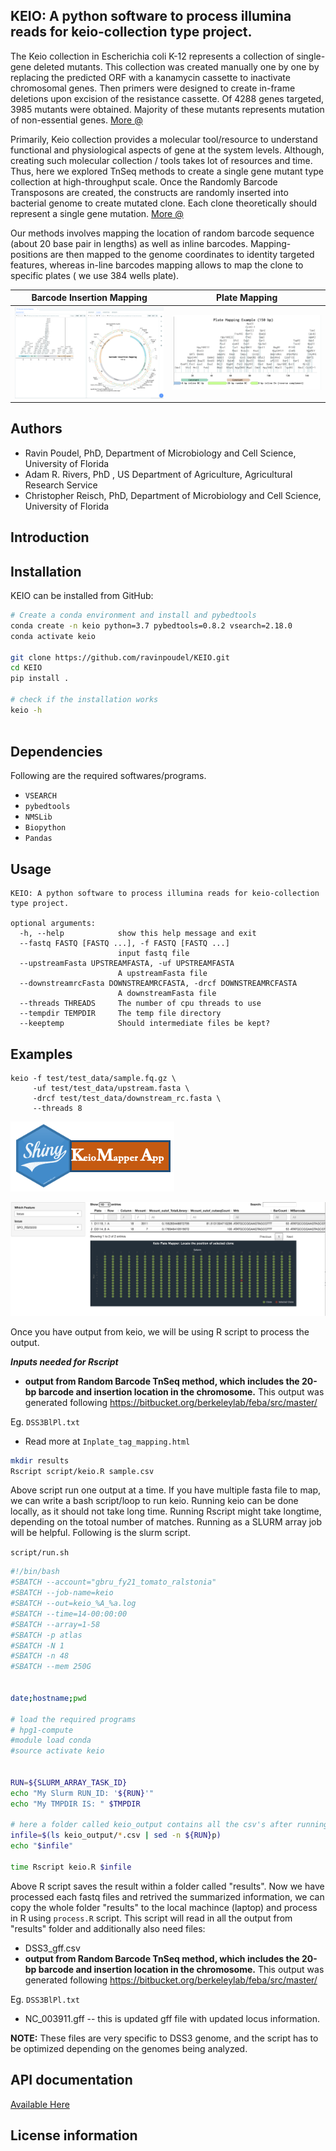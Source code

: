 ## KEIO: A python software to process illumina reads for keio-collection type project.

The Keio collection in Escherichia coli K-12 represents a collection of single-gene deleted mutants. This collection was created manually one by one by replacing the predicted ORF with a kanamycin cassette to inactivate chromosomal genes. Then primers were designed to create in-frame deletions upon excision of the resistance cassette. Of 4288 genes targeted, 3985 mutants were obtained. Majority of these mutants represents mutation of non-essential genes. [More @](https://www.ncbi.nlm.nih.gov/pmc/articles/PMC1681482/pdf/msb4100050.pdf)

Primarily, Keio collection provides a molecular tool/resource to understand functional and physiological aspects of gene at the system levels. Although, creating such molecular collection / tools takes lot of resources and time. Thus, here we explored TnSeq methods to create a single gene mutant type collection at high-throughput scale. Once the Randomly Barcode Transposons are created, the constructs are randomly inserted into bacterial genome to create mutated clone. Each clone theoretically should represent a single gene mutation. [More @](https://mbio.asm.org/content/6/3/e00306-15)

Our methods involves mapping the location of random barcode sequence (about 20 base pair in lengths) as well as inline barcodes. Mapping-positions are then mapped to the genome coordinates to identity targeted features, whereas in-line barcodes mapping allows to map the clone to specific plates ( we use 384 wells plate).


Barcode Insertion Mapping             |  Plate Mapping
:-------------------------:|:-------------------------:
![](https://raw.githubusercontent.com/ravinpoudel/KEIO/master/keio/data/instruction.png)  |  ![](https://raw.githubusercontent.com/ravinpoudel/KEIO/master/keio/data/platemapping.png)

## Authors

* Ravin Poudel, PhD, Department of Microbiology and Cell Science, University of Florida
* Adam R. Rivers, PhD , US Department of Agriculture, Agricultural Research Service
* Christopher Reisch, PhD, Department of Microbiology and Cell Science, University of Florida


## Introduction



## Installation

KEIO can be installed from GitHub:

```bash
# Create a conda environment and install and pybedtools
conda create -n keio python=3.7 pybedtools=0.8.2 vsearch=2.18.0
conda activate keio

git clone https://github.com/ravinpoudel/KEIO.git
cd KEIO
pip install .

# check if the installation works
keio -h
    
```


## Dependencies

Following are the required softwares/programs.


* ``VSEARCH``
* ``pybedtools``
* ``NMSLib``
* ``Biopython``
* ``Pandas``


## Usage

```
KEIO: A python software to process illumina reads for keio-collection type project.

optional arguments:
  -h, --help            show this help message and exit
  --fastq FASTQ [FASTQ ...], -f FASTQ [FASTQ ...]
                        input fastq file
  --upstreamFasta UPSTREAMFASTA, -uf UPSTREAMFASTA
                        A upstreamFasta file
  --downstreamrcFasta DOWNSTREAMRCFASTA, -drcf DOWNSTREAMRCFASTA
                        A downstreamFasta file
  --threads THREADS     The number of cpu threads to use
  --tempdir TEMPDIR     The temp file directory
  --keeptemp            Should intermediate files be kept?

```

## Examples


```{bash}
keio -f test/test_data/sample.fq.gz \
     -uf test/test_data/upstream.fasta \
     -drcf test/test_data/downstream_rc.fasta \
     --threads 8

```




[![IMAGE ALT TEXT HERE](https://raw.githubusercontent.com/ravinpoudel/KEIO/master/keio/data/applogo.png)](https://ravinpoudel.shinyapps.io/keioplatemapper/)


[![IMAGE ALT TEXT HERE](https://raw.githubusercontent.com/ravinpoudel/KEIO/master/keio/data/KeioMapper.png)](https://ravinpoudel.shinyapps.io/keioplatemapper/)


Once you have output from keio, we will be using R script to process the output. 

***Inputs needed for Rscript***

- **output from Random Barcode TnSeq method, which includes the 20-bp barcode and insertion location in the chromosome.** This output was generated following https://bitbucket.org/berkeleylab/feba/src/master/

Eg. `DSS3BlPl.txt`
- Read more at `Inplate_tag_mapping.html`

```bash
mkdir results
Rscript script/keio.R sample.csv 

```
Above script run one output at a time. If you have multiple fasta file to map, we can write a bash script/loop to run keio. Running keio can be done locally, as it should not take long time. Running Rscript might take longtime, depending on the totoal number of matches. Running as a SLURM array job will be helpful. Following is the slurm script.

`script/run.sh`

```bash
#!/bin/bash
#SBATCH --account="gbru_fy21_tomato_ralstonia"
#SBATCH --job-name=keio
#SBATCH --out=keio_%A_%a.log
#SBATCH --time=14-00:00:00
#SBATCH --array=1-58
#SBATCH -p atlas
#SBATCH -N 1
#SBATCH -n 48
#SBATCH --mem 250G


date;hostname;pwd

# load the required programs
# hpg1-compute
#module load conda
#source activate keio


RUN=${SLURM_ARRAY_TASK_ID}
echo "My Slurm RUN_ID: '${RUN}'"
echo "My TMPDIR IS: " $TMPDIR

# here a folder called keio_output contains all the csv's after running keio(python script)
infile=$(ls keio_output/*.csv | sed -n ${RUN}p)
echo "$infile"

time Rscript keio.R $infile


```
Above R script saves the result within a folder called "results". Now we have processed each fastq files and retrived the summarized information, we can copy the whole folder "results" to the local machince (laptop) and process in R using `process.R` script. This script will read in all the output from "results" folder and additionally also need  files:
- DSS3_gff.csv
- **output from Random Barcode TnSeq method, which includes the 20-bp barcode and insertion location in the chromosome.** This output was generated following https://bitbucket.org/berkeleylab/feba/src/master/

Eg. `DSS3BlPl.txt`
- NC_003911.gff -- this is updated gff file with updated locus information. 

**NOTE:** These files are very specific to DSS3 genome, and the script has to be optimized depending on the genomes being analyzed.




## API documentation

[Available Here](https://ravinpoudel.github.io/KEIO/)


## License information

